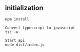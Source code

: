 ## initialization

``` Install dependencies
npm install

Convert typescript to javascript 
tsc -w

Start api
node dist/index.js